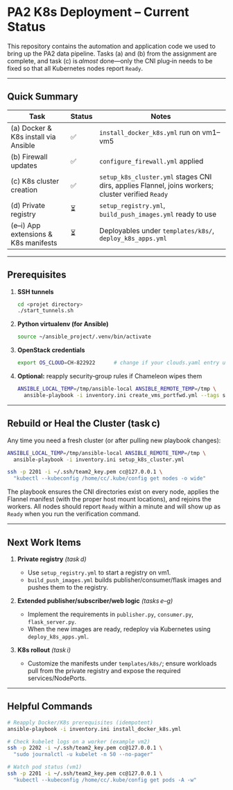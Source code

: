 # PA2 K8s Deployment – Current Status

This repository contains the automation and application code we used to bring up
the PA2 data pipeline.  Tasks (a) and (b) from the assignment are complete, and
task (c) is *almost* done—only the CNI plug‑in needs to be fixed so that all
Kubernetes nodes report `Ready`.

---

## Quick Summary

| Task | Status | Notes |
| ---- | ------ | ----- |
| (a) Docker & K8s install via Ansible | ✅ | `install_docker_k8s.yml` run on vm1–vm5 |
| (b) Firewall updates | ✅ | `configure_firewall.yml` applied |
| (c) K8s cluster creation | ✅ | `setup_k8s_cluster.yml` stages CNI dirs, applies Flannel, joins workers; cluster verified `Ready` |
| (d) Private registry | ⏳ | `setup_registry.yml`, `build_push_images.yml` ready to use |
| (e–i) App extensions & K8s manifests | ⏳ | Deployables under `templates/k8s/`, `deploy_k8s_apps.yml` |

---

## Prerequisites

1. **SSH tunnels**
   ```bash
   cd <projet directory>
   ./start_tunnels.sh
   ```

2. **Python virtualenv (for Ansible)**
   ```bash
   source ~/ansible_project/.venv/bin/activate
   ```

3. **OpenStack credentials**
   ```bash
   export OS_CLOUD=CH-822922      # change if your clouds.yaml entry uses a different name
   ```

4. **Optional:** reapply security‑group rules if Chameleon wipes them
   ```bash
   ANSIBLE_LOCAL_TEMP=/tmp/ansible-local ANSIBLE_REMOTE_TEMP=/tmp \
     ansible-playbook -i inventory.ini create_vms_portfwd.yml --tags sg_rules
   ```

---

## Rebuild or Heal the Cluster (task c)

Any time you need a fresh cluster (or after pulling new playbook changes):

```bash
ANSIBLE_LOCAL_TEMP=/tmp/ansible-local ANSIBLE_REMOTE_TEMP=/tmp \
  ansible-playbook -i inventory.ini setup_k8s_cluster.yml

ssh -p 2201 -i ~/.ssh/team2_key.pem cc@127.0.0.1 \
  "kubectl --kubeconfig /home/cc/.kube/config get nodes -o wide"
```

The playbook ensures the CNI directories exist on every node, applies the
Flannel manifest (with the proper host mount locations), and rejoins the
workers. All nodes should report `Ready` within a minute and will show up as
`Ready` when you run the verification command.

---

## Next Work Items

1. **Private registry** *(task d)*  
   - Use `setup_registry.yml` to start a registry on vm1.  
   - `build_push_images.yml` builds publisher/consumer/flask images and pushes
     them to the registry.

2. **Extended publisher/subscriber/web logic** *(tasks e–g)*  
   - Implement the requirements in `publisher.py`, `consumer.py`,
     `flask_server.py`.  
   - When the new images are ready, redeploy via Kubernetes using
     `deploy_k8s_apps.yml`.

3. **K8s rollout** *(task i)*  
   - Customize the manifests under `templates/k8s/`; ensure workloads pull from
     the private registry and expose the required services/NodePorts.

---

## Helpful Commands

```bash
# Reapply Docker/K8s prerequisites (idempotent)
ansible-playbook -i inventory.ini install_docker_k8s.yml

# Check kubelet logs on a worker (example vm2)
ssh -p 2202 -i ~/.ssh/team2_key.pem cc@127.0.0.1 \
  "sudo journalctl -u kubelet -n 50 --no-pager"

# Watch pod status (vm1)
ssh -p 2201 -i ~/.ssh/team2_key.pem cc@127.0.0.1 \
  "kubectl --kubeconfig /home/cc/.kube/config get pods -A -w"
```
